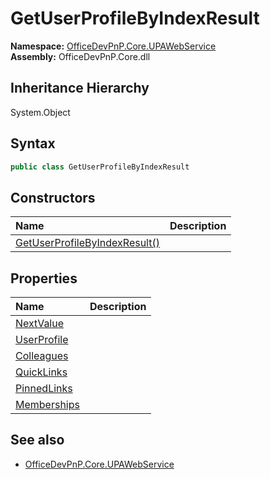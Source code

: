# GetUserProfileByIndexResult
  

**Namespace:** [OfficeDevPnP.Core.UPAWebService](OfficeDevPnP.Core.UPAWebService.md)  
**Assembly:** OfficeDevPnP.Core.dll  
## Inheritance Hierarchy
System.Object  
## Syntax
```C#
public class GetUserProfileByIndexResult
```
## Constructors
|**Name**|**Description**|
|:-----|:-----|
| [GetUserProfileByIndexResult()](OfficeDevPnP.Core.UPAWebService.GetUserProfileByIndexResult.Constructor1details.md) | 
## Properties
|**Name**|**Description**|
|:-----|:-----|
| [NextValue](OfficeDevPnP.Core.UPAWebService.GetUserProfileByIndexResult.NextValue.md) | 
| [UserProfile](OfficeDevPnP.Core.UPAWebService.GetUserProfileByIndexResult.UserProfile.md) | 
| [Colleagues](OfficeDevPnP.Core.UPAWebService.GetUserProfileByIndexResult.Colleagues.md) | 
| [QuickLinks](OfficeDevPnP.Core.UPAWebService.GetUserProfileByIndexResult.QuickLinks.md) | 
| [PinnedLinks](OfficeDevPnP.Core.UPAWebService.GetUserProfileByIndexResult.PinnedLinks.md) | 
| [Memberships](OfficeDevPnP.Core.UPAWebService.GetUserProfileByIndexResult.Memberships.md) | 
## See also
- [OfficeDevPnP.Core.UPAWebService](OfficeDevPnP.Core.UPAWebService.md)
